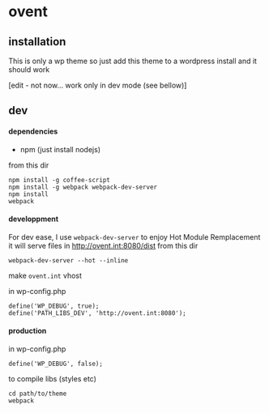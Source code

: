 # ovent

## installation

This is only a wp theme
so just add this theme to a wordpress install and it should work

[edit - not now... work only in dev mode (see bellow)]



## dev

#### dependencies

+ npm (just install nodejs)

from this dir

```
npm install -g coffee-script
npm install -g webpack webpack-dev-server
npm install
webpack
```


#### developpment

For dev ease, I use `webpack-dev-server` to enjoy Hot Module Remplacement
it will serve files in http://ovent.int:8080/dist
from this dir
```
webpack-dev-server --hot --inline

```

make `ovent.int` vhost

in wp-config.php
```
define('WP_DEBUG', true);
define('PATH_LIBS_DEV', 'http://ovent.int:8080');
```


#### production

in wp-config.php
```
define('WP_DEBUG', false);
```

to compile libs (styles etc)

```
cd path/to/theme
webpack
```
